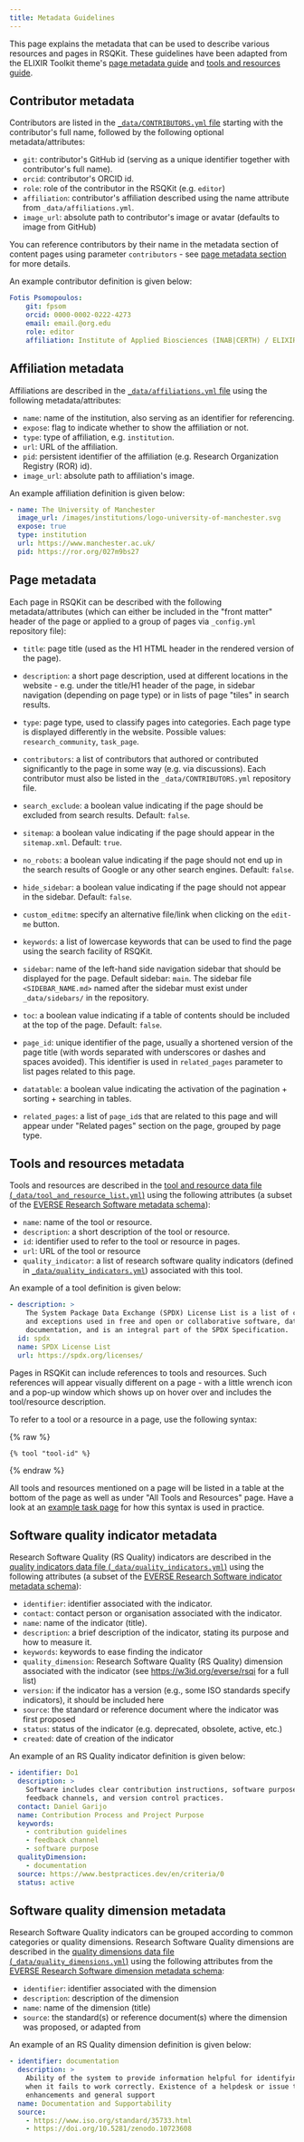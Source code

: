 ```yaml
---
title: Metadata Guidelines
---
```


This page explains the metadata that can be used to describe various resources and pages in RSQKit. 
These guidelines have been adapted from the ELIXIR Toolkit theme's [page metadata guide](https://elixir-belgium.github.io/elixir-toolkit-theme/page_mechanics)
and [tools and resources guide](https://elixir-belgium.github.io/elixir-toolkit-theme/resource_table).

## Contributor metadata

Contributors are listed in the [`_data/CONTRIBUTORS.yml` file](https://github.com/EVERSE-ResearchSoftware/RSQKit/blob/main/_data/CONTRIBUTORS.yml)
starting with the contributor's full name, followed by the following optional metadata/attributes:

* `git`: contributor's GitHub id (serving as a unique identifier together with contributor's full name).
* `orcid`: contributor's ORCID id.
* `role`: role of the contributor in the RSQKit (e.g. `editor`)
* `affiliation`: contributor's affiliation described using the name attribute from `_data/affiliations.yml`.
* `image_url`: absolute path to contributor's image or avatar (defaults to image from GitHub)

You can reference contributors by their name in the metadata section of content pages using parameter `contributors` - see [page metadata section](#page-metadata) for more details. 

An example contributor definition is given below:

```yml
Fotis Psomopoulos:
    git: fpsom
    orcid: 0000-0002-0222-4273
    email: email.@org.edu
    role: editor
    affiliation: Institute of Applied Biosciences (INAB|CERTH) / ELIXIR-GR
```

## Affiliation metadata

Affiliations are described in the [`_data/affiliations.yml` file](https://github.com/EVERSE-ResearchSoftware/RSQKit/blob/main/_data/affiliations.yml)
using the following metadata/attributes:

* `name`: name of the institution, also serving as an identifier for referencing.
* `expose`: flag to indicate whether to show the affiliation or not.
* `type`: type of affiliation, e.g. `institution`.
* `url`: URL of the affiliation.
* `pid`: persistent identifier of the affiliation (e.g. Research Organization Registry (ROR) id).
* `image_url`: absolute path to affiliation's image.

An example affiliation definition is given below:

```yml
- name: The University of Manchester
  image_url: /images/institutions/logo-university-of-manchester.svg
  expose: true
  type: institution
  url: https://www.manchester.ac.uk/
  pid: https://ror.org/027m9bs27
```

## Page metadata

Each page in RSQKit can be described with the following metadata/attributes (which can either be included 
in the "front matter" header of the page or applied to a group of pages via `_config.yml` repository file):

* `title`: page title (used as the H1 HTML header in the rendered version of the page).

* `description`: a short page description, used at different locations in the website - e.g. under the title/H1 header of the page, in sidebar navigation (depending on page type) or in lists of page "tiles" in search results.

* `type`: page type, used to classify pages into categories. Each page type is displayed differently in the website. Possible values: `research_community`, `task_page`.

* `contributors`: a list of contributors that authored or contributed significantly to the page in some way (e.g. via discussions). Each contributor must also be listed in the `_data/CONTRIBUTORS.yml` repository file.

* `search_exclude`: a boolean value indicating if the page should be excluded from search results. Default: `false`.

* `sitemap`: a boolean value indicating if the page should appear in the `sitemap.xml`. Default: `true`.

* `no_robots`: a boolean value indicating if the page should not end up in the search results of Google or any other search engines. Default: `false`.

* `hide_sidebar`: a boolean value indicating if the page should not appear in the sidebar. Default: `false`.

* `custom_editme`: specify an alternative file/link when clicking on the `edit-me` button.

* `keywords`: a list of lowercase keywords that can be used to find the page using the search facility of RSQKit.

* `sidebar`: name of the left-hand side navigation sidebar that should be displayed for the page. Default sidebar: `main`. The sidebar file `<SIDEBAR_NAME.md>` named after the sidebar must exist under `_data/sidebars/` in the repository.

* `toc`: a boolean value indicating if a table of contents should be included at the top of the page. Default: `false`.

* `page_id`: unique identifier of the page, usually a shortened version of the page title (with words separated with underscores or dashes and spaces avoided). This identifier is used in `related_pages` parameter to list pages related to this page. 

* `datatable`: a boolean value indicating the activation of the pagination + sorting + searching in tables.

* `related_pages`: a list of `page_id`s that are related to this page and will appear under "Related pages" section on the page, grouped by page type.

## Tools and resources metadata

Tools and resources are described in the [tool and resource data file (`_data/tool_and_resource_list.yml`)](https://github.com/EVERSE-ResearchSoftware/RSQKit/blob/main/_data/tool_and_resource_list.yml) using the 
following attributes (a subset of the [EVERSE Research Software metadata schema](https://w3id.org/everse/rs#)): 

* `name`: name of the tool or resource.
* `description`: a short description of the tool or resource.
* `id`: identifier used to refer to the tool or resource in pages.
* `url`: URL of the tool or resource
* `quality_indicator`:  a list of research software quality indicators (defined in [`_data/quality_indicators.yml`](https://github.com/EVERSE-ResearchSoftware/RSQKit/blob/main/_data/quality_indicators.yml)) associated with this tool.

An example of a tool definition is given below:

```yml
- description: > 
    The System Package Data Exchange (SPDX) License List is a list of commonly found licenses 
    and exceptions used in free and open or collaborative software, data, hardware, or 
    documentation, and is an integral part of the SPDX Specification.
  id: spdx
  name: SPDX License List
  url: https://spdx.org/licenses/
```

Pages in RSQKit can include references to tools and resources. Such references will appear visually different on a page - 
with a little wrench icon and a pop-up window which shows up on hover over and includes the tool/resource description.

To refer to a tool or a resource in a page, use the following syntax:

{% raw %}
```
{% tool "tool-id" %}
```
{% endraw %}

All tools and resources mentioned on a page will be listed in a table at the bottom of the page as well as under "All Tools and Resources" page. 
Have a look at an [example task page](https://github.com/EVERSE-ResearchSoftware/RSQKit/blob/main/pages/your_tasks/zenodo_doi.md) for how this syntax is used in practice.

## Software quality indicator metadata

Research Software Quality (RS Quality) indicators are described in the [quality indicators data file (`_data/quality_indicators.yml`)](https://github.com/EVERSE-ResearchSoftware/RSQKit/blob/main/_data/quality_indicators.yml) using the
following attributes (a subset of the [EVERSE Research Software indicator metadata schema](https://w3id.org/everse/rsqi/)):

* `identifier`: identifier associated with the indicator.
* `contact`: contact person or organisation associated with the indicator.
* `name`: name of the indicator (title).
* `description`: a brief description of the indicator, stating its purpose and how to measure it. 
* `keywords`: keywords to ease finding the indicator
* `quality_dimension`: Research Software Quality (RS Quality) dimension associated with the indicator (see https://w3id.org/everse/rsqi for a full list) 
* `version`: if the indicator has a version (e.g., some ISO standards specify indicators), it should be included here
* `source`: the standard or reference document where the indicator was first proposed
* `status`: status of the indicator (e.g. deprecated, obsolete, active, etc.)
* `created`: date of creation of the indicator

An example of an RS Quality indicator definition is given below:

```yml
- identifier: Do1 
  description: >
    Software includes clear contribution instructions, software purpose on project website, 
    feedback channels, and version control practices.
  contact: Daniel Garijo
  name: Contribution Process and Project Purpose
  keywords:
    - contribution guidelines
    - feedback channel
    - software purpose
  qualityDimension:
    - documentation 
  source: https://www.bestpractices.dev/en/criteria/0
  status: active
```

## Software quality dimension metadata  

Research Software Quality indicators can be grouped according to common categories or quality dimensions.
Research Software Quality dimensions are described in the [quality dimensions data file (`_data/quality_dimensions.yml`)](https://github.com/EVERSE-ResearchSoftware/RSQKit/blob/main/_data/quality_dimensions.yml) using the
following attributes from the [EVERSE Research Software dimension metadata schema](https://w3id.org/everse/rsqd/): 

* `identifier`: identifier associated with the dimension
* `description`: description of the dimension
* `name`: name of the dimension (title)
* `source`: the standard(s) or reference document(s) where the dimension was proposed, or adapted from

An example of an RS Quality dimension definition is given below:

```yml
- identifier: documentation 
  description: >
    Ability of the system to provide information helpful for identifying and resolving issues 
    when it fails to work correctly. Existence of a helpdesk or issue tracking, bug reporting, 
    enhancements and general support
  name: Documentation and Supportability
  source: 
    - https://www.iso.org/standard/35733.html
    - https://doi.org/10.5281/zenodo.10723608
```